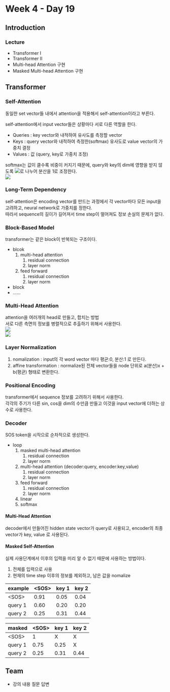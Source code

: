 # Week 4 - Day 19

## Introduction

### Lecture

- Transformer I
- Transformer II
- Multi-head Attention 구현
- Masked Multi-head Attention 구현

## Transformer

### Self-Attention

동일한 set vector들 내에서 attention을 적용해서 self-attention이라고 부른다.

self-attention에서 input vector들은 상황마다 서로 다른 역할을 한다.

- Queries : key vector와 내적하여 유사도를 측정할 vector
- Keys : query vector와 내적하여 측정한(softmax) 유사도로 value vector의 가중치 결정
- Values : 값 (query, key로 가중치 조정)

softmax는 값이 클수록 비중이 커지기 때문에, query와 key의 dim에 영향을 받지 않도록 <img src="https://render.githubusercontent.com/render/math?math=\sqrt{d_k}">로 나누어 분산을 1로 조정한다.  
<img src="https://render.githubusercontent.com/render/math?math=A(Q,K,V)=softmax(\frac{QK^T}{\sqrt{d_k}})V"><br>

### Long-Term Dependency

self-attention은 encoding vector를 만드는 과정에서 각 vector마다 모든 input을 고려하고, neural network로 가중치를 정한다.  
따라서 sequence의 길이가 길어져서 time step이 멀어져도 정보 손실의 문제가 없다.

### Block-Based Model

transformer는 같은 block이 반복되는 구조이다.

- blcok
  1. multi-head attention
     1. residual connection
     1. layer norm
  1. feed forward
     1. residual connection
     1. layer norm
- block
- ......

### Multi-Head Attention

attention을 여러개의 head로 만들고, 합치는 방법  
서로 다른 측면의 정보를 병렬적으로 추출하기 위해서 사용한다.  
<img src="https://render.githubusercontent.com/render/math?math=\text{MultiHead}(Q,K,V)=\text{Concat}(head_1,\dots,head_h)W^O"><br>
<img src="https://render.githubusercontent.com/render/math?math=head_i=Attention(QW^Q_i,KW^K_i,VW^V_i)"><br>

### Layer Normalization

1. nomalization : input의 각 word vector 마다 평균:0, 분산:1 로 만든다.
1. affine transformation : normalize된 전체 vector들을 node 단위로 a(분산)x + b(평균) 형태로 변환한다.

### Positional Encoding

transformer에서 sequence 정보를 고려하기 위해서 사용한다.  
각각의 주기가 다른 sin, cos을 dim의 수만큼 만들고 이것을 input vector에 더하는 상수로 사용한다.

### Decoder

SOS token을 시작으로 순차적으로 생성한다.

- loop
  1. masked multi-head attention
     1. residual connection
     1. layer norm
  1. multi-head attention (decoder:query, encoder:key,value)
     1. residual connection
     1. layer norm
  1. feed forward
     1. residual connection
     1. layer norm
  1. linear
  1. softmax

#### Multi-Head Attention

decoder에서 만들어진 hidden state vector가 query로 사용되고, encoder의 최종 vector가 key, value 로 사용된다.

#### Masked Self-Attention

실제 사용단계에서 이후의 입력을 미리 알 수 없기 때문에 사용하는 방법이다.

1. 전체를 입력으로 사용
1. 현재의 time step 이후의 정보를 제외하고, 남은 값을 nomalize

| example | \<SOS\> | key 1 | key 2 |
| ------- | ------- | ----- | ----- |
| \<SOS\> | 0.91    | 0.05  | 0.04  |
| query 1 | 0.60    | 0.20  | 0.20  |
| query 2 | 0.25    | 0.31  | 0.44  |

| masked  | \<SOS\> | key 1 | key 2 |
| ------- | ------- | ----- | ----- |
| \<SOS\> | 1       | X     | X     |
| query 1 | 0.75    | 0.25  | X     |
| query 2 | 0.25    | 0.31  | 0.44  |

## Team

- 강의 내용 질문 답변
